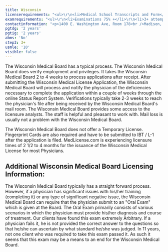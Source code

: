 ```yaml
---
title: Wisconsin
licenserequirements: "<ul>\r\n<li>Medical School Transcripts and Form</li>\r\n<li>All USA/Canadian PGY Training</li>\r\n<li>FSMB Board Action Report</li>\r\n<li>All State Medical Licenses (past/present)</li>\r\n<li>All National/State Examination Scores</li>\r\n<li>ECFMG Certification (Required for IMG's)</li>\r\n<li>AMA / AOA Profile</li>\r\n<li>NPDB-HIPDB Report</li>\r\n<li>Employment/Privileges past 5 years</li>\r\n<li>Open Book Jurisprudence Exam</li>\r\n</ul>"
examrequirements: "<ul>\r\n<li>Examinations 75% +</li>\r\n<li>3+ attempt limit - USMLE Step 3</li>\r\n<li>10 year limit - USMLE</li>\r\n<li>2 year PGY for USA Grads</li>\r\n<li>2 year PGY for Non-USA Grads</li>\r\n<li>State Exam Accepted if Pre-1975</li>\r\n<li>No SPEX Exam Requirement</li>\r\n</ul>"
contactinformation: "<p>1400 E. Washington Ave, Room 178<br />Madison, WI 53703<br />Phone: (608) 266-2112<br />Fax: (608) 267-3816</p>\r\n<p><a href=\"https://dsps.wi.gov/pages/Home.aspx\">dsps.wi.gov</a></p>"
pgtdg: '2 years'
pgtig: '2 years'
abms: 'No'
step3: 3+
usmle: '10'
visible: false
---
```


<p>The Wisconsin Medical Board has a typical process. The Wisconsin Medical Board does verify employment and privileges. It takes the Wisconsin Medical Board 2 to 4 weeks to process applications after receipt. After submitting the Wisconsin Medical License Application, the Wisconsin Medical Board will process and notify the physician of the deficiencies necessary to complete the application within a couple of weeks through the online Status Report System. Verifications typically take 2-3 weeks to reach the physician's file after being received by the Wisconsin Medical Board's mail room. The Wisconsin Medical Board provides some access to the licensure analysts. The staff is helpful and pleasant to work with. Mail loss is usually not a problem with the Wisconsin Medical Board.</p>
<p>The Wisconsin Medical Board does not offer a Temporary License. Fingerprint Cards are also required and have to be submitted to IBT / L-1 after the application is filed. MedLicense.com is experiencing licensure times of 2 1/2 to 4 months for the issuance of the Wisconsin Medical License for most Physicians.</p>
<h2 id="mcetoc_1ce9oest20">Additional Wisconsin Medical Board Licensing Information:</h2>
<p>The Wisconsin Medical Board typically has a straight forward process. However, if a physician has significant issues with his/her training (completing it) or any type of significant negative issue, the Wisconsin Medical Board can require that the physician submit to an "Oral Exam" which is given at the Board. The Oral Exam primarily consists of various scenarios in which the physician must provide his/her diagnosis and course of treatment. Our clients have found this exam extremely Arbitrary. If a physician fails it, he is not provided the correct answer to the questions so that he/she can ascertain by what standard he/she was judged. In 11 years, not one client who was required to take this exam passed it. As such it seems that this exam may be a means to an end for the Wisconsin Medical Board.</p>